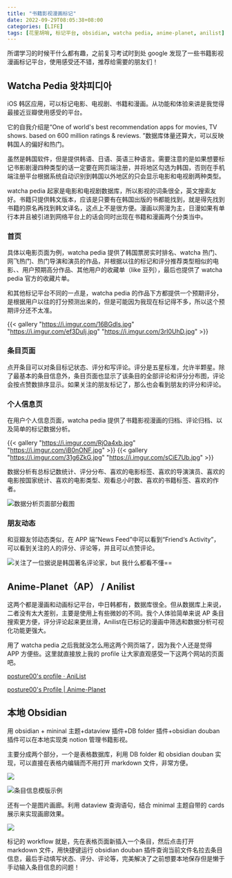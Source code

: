 ```yaml
---
title: "书籍影视漫画标记"
date: 2022-09-29T08:05:38+08:00
categories: [LIFE]
tags: [花里胡哨, 标记平台, obsidian, watcha pedia, anime-planet, anilist]
---
```


所谓学习的时候干什么都有趣，之前复习考试时到处 google 发现了一些书籍影视漫画标记平台，使用感受还不错，推荐给需要的朋友们！

## Watcha Pedia 왓챠피디아

iOS 韩区应用，可以标记电影、电视剧、书籍和漫画。从功能和体验来讲是我觉得最接近豆瓣使用感受的平台。

它的自我介绍是“One of world's best recommendation apps for movies, TV shows. based on 600 million ratings & reviews. ”数据库体量还算大，可以反映韩国人的偏好和热门。

虽然是韩国软件，但是提供韩语、日语、英语三种语言。需要注意的是如果想要标记书影剧漫四种类型的话一定要在网页端注册，并将地区勾选为韩国，否则在手机端注册平台根据系统自动识别到韩国以外地区的只会显示电影和电视剧两种类型。

watcha pedia 起家是电影和电视剧数据库，所以影视的词条很全，英文搜索友好。书籍只提供韩文版本，应该是只要有在韩国出版的书都能找到，就是得先找到书籍的原名再找到韩文译名，这点上不是很方便。漫画以网漫为主，日漫如果有单行本并且被引进到网络平台上的话会同时出现在书籍和漫画两个分类当中。

### 首页
具体以电影页面为例，watcha pedia 提供了韩国票房实时排名、watcha 热门、网飞热门、热门导演和演员的作品，并根据以往的标记和评分推荐类型相似的电影、、用户预期高分作品、其他用户的收藏单（like 豆列），最后也提供了 watcha pedia 官方的收藏片单。

和其他标记平台不同的一点是，watcha pedia 的作品下方都提供一个预期评分，是根据用户以往的打分预测出来的，但是可能因为我现在标记得不多，所以这个预期评分还不太准。

{{< gallery "https://i.imgur.com/16BGdls.jpg" "https://i.imgur.com/ef3DuIj.jpg" "https://i.imgur.com/3rI0UhD.jpg" >}}

### 条目页面
点开条目可以对条目标记状态、评分和写评论。评分是五星标准，允许半颗星。除了最基本的条目信息外，条目页面也显示了该条目的全部评论和评分分布图，评论会按点赞数排序显示。如果关注的朋友标记了，那么也会看到朋友的评分和评论。

### 个人信息页
在用户个人信息页面，watcha pedia 提供了书籍影视漫画的归档、评论归档、以及简单的标记数据分析。

{{< gallery "https://i.imgur.com/RjOa4xb.jpg" "https://i.imgur.com/iB0nONF.jpg" >}}
{{< gallery "https://i.imgur.com/31g6ZkG.jpg" "https://i.imgur.com/sCiE7Ub.jpg" >}}

数据分析有总标记数统计、评分分布、喜欢的电影标签、喜欢的导演演员、喜欢的电影按国家统计、喜欢的电影类型、观看总小时数、喜欢的书籍标签、喜欢的作者。

![](https://i.imgur.com/MWMcf13.png "数据分析页面部分截图")

### 朋友动态
和豆瓣友邻动态类似，在 APP 端“News Feed”中可以看到“Friend‘s Activity”，可以看到关注的人的评分、评论等，并且可以点赞评论。

![](https://i.imgur.com/b9kasZi.jpg "关注了一位据说是韩国著名评论家，but 我什么都看不懂==")

## Anime-Planet（AP） / Anilist
这两个都是漫画和动画标记平台，中日韩都有，数据库很全。但从数据库上来说，二者没有太大差别，主要是使用上有些微妙的不同。我个人体验简单来说 AP 条目搜索更方便，评分评论起来更丝滑，Anilist在已标记的漫画中筛选和数据分析可视化功能更强大。

用了 watcha pedia 之后我就没怎么用这两个网页端了，因为我个人还是觉得 APP 方便些。这里就直接放上我的 profile 让大家直观感受一下这两个网站的页面吧。

[posture00's profile · AniList](https://anilist.co/user/posture00/)

[posture00's Profile | Anime-Planet](https://www.anime-planet.com/users/posture00)

## 本地 Obsidian
用 obsidian + mininal 主题+dataview 插件+DB folder 插件+obsidian douban 插件可以在本地实现类 notion 管理书籍影视。

主要分成两个部分，一个是表格数据库，利用 DB folder 和 obsidian douban 实现，可以直接在表格内编辑而不用打开 markdown 文件，非常方便。

![](https://i.imgur.com/l4x50TL.png)

![](https://i.imgur.com/u3SIAZS.png "条目信息模版示例")

还有一个是图片画廊。利用 dataview 查询语句，结合 minimal 主题自带的 cards 展示来实现画廊效果。

![](https://i.imgur.com/8qZfjTU.jpg)

标记的 workflow 就是，先在表格页面新插入一个条目，然后点击打开 markdown 文件，用快捷键运行 obsidian douban 插件查询当前文件名拉去条目信息，最后手动填写状态、评分、评论等，完美解决了之前想要本地保存但是懒于手动输入条目信息的问题！
